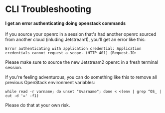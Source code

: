 # CLI Troubleshooting

#### I get an error authenticating doing openstack commands

If you source your openrc in a session that's had another openrc sourced from another cloud (inluding Jetstream1), you'll get an error like this:

    Error authenticating with application credential: Application credentials cannot request a scope. (HTTP 401) (Request-ID:

Please make sure to source the new Jetstream2 openrc in a fresh terminal session.

If you're feeling adventurous, you can do something like this to remove all previous OpenStack environment variables:

    while read -r varname; do unset "$varname"; done < <(env | grep ^OS_ | cut -d '=' -f1)

Please do that at your own risk. 
